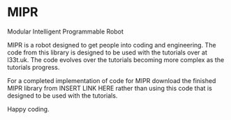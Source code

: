 # MIPR
Modular Intelligent Programmable Robot

MIPR is a robot designed to get people into coding and engineering. The code from this library is designed to be used with the tutorials over at l33t.uk. The code evolves over the tutorials becoming more complex as the tutorials progress. 

For a completed implementation of code for MIPR download the finished MIPR library from INSERT LINK HERE rather than using this code that is designed to be used with the tutorials.
  
  Happy coding.
